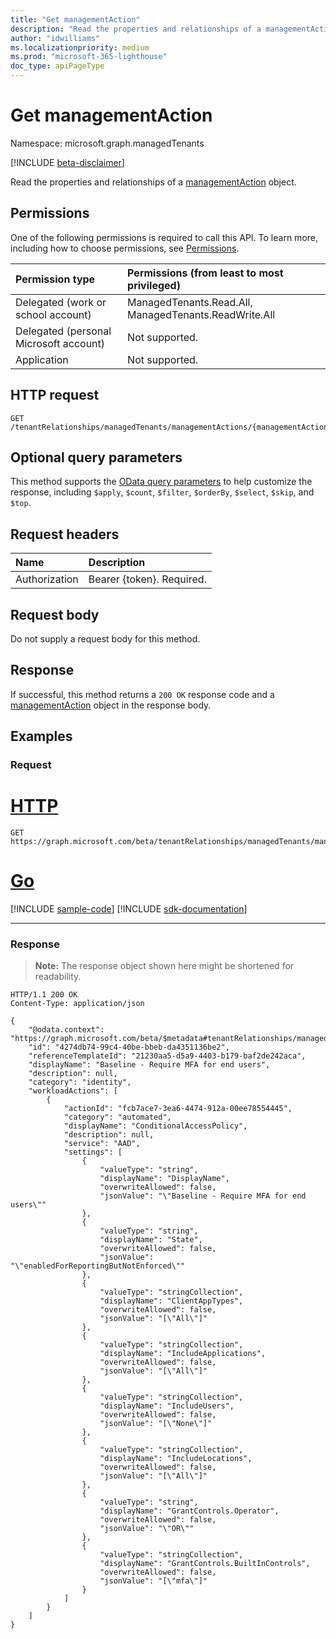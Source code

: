 ```yaml
---
title: "Get managementAction"
description: "Read the properties and relationships of a managementAction object."
author: "idwilliams"
ms.localizationpriority: medium
ms.prod: "microsoft-365-lighthouse"
doc_type: apiPageType
---
```


# Get managementAction
Namespace: microsoft.graph.managedTenants

[!INCLUDE [beta-disclaimer](../../includes/beta-disclaimer.md)]

Read the properties and relationships of a [managementAction](../resources/managedtenants-managementaction.md) object.

## Permissions
One of the following permissions is required to call this API. To learn more, including how to choose permissions, see [Permissions](/graph/permissions-reference).

|Permission type|Permissions (from least to most privileged)|
|:---|:---|
|Delegated (work or school account)|ManagedTenants.Read.All, ManagedTenants.ReadWrite.All|
|Delegated (personal Microsoft account)|Not supported.|
|Application|Not supported.|

## HTTP request

<!-- {
  "blockType": "ignored"
}
-->
``` http
GET /tenantRelationships/managedTenants/managementActions/{managementActionId}
```

## Optional query parameters
This method supports the [OData query parameters](/graph/query-parameters) to help customize the response, including `$apply`, `$count`, `$filter`, `$orderBy`, `$select`, `$skip`, and `$top`.

## Request headers
|Name|Description|
|:---|:---|
|Authorization|Bearer {token}. Required.|

## Request body
Do not supply a request body for this method.

## Response

If successful, this method returns a `200 OK` response code and a [managementAction](../resources/managedtenants-managementaction.md) object in the response body.

## Examples

### Request

# [HTTP](#tab/http)
<!-- {
  "blockType": "request",
  "name": "get_managementaction"
}
-->
``` http
GET https://graph.microsoft.com/beta/tenantRelationships/managedTenants/managementActions/{managementActionId}
```

# [Go](#tab/go)
[!INCLUDE [sample-code](../includes/snippets/go/get-managementaction-go-snippets.md)]
[!INCLUDE [sdk-documentation](../includes/snippets/snippets-sdk-documentation-link.md)]

---



### Response
>**Note:** The response object shown here might be shortened for readability.
<!-- {
  "blockType": "response",
  "truncated": true,
  "@odata.type": "microsoft.graph.managedTenants.managementAction"
}
-->
``` http
HTTP/1.1 200 OK
Content-Type: application/json

{
    "@odata.context": "https://graph.microsoft.com/beta/$metadata#tenantRelationships/managedTenants/managementActions/$entity",
    "id": "4274db74-99c4-40be-bbeb-da4351136be2",
    "referenceTemplateId": "21230aa5-d5a9-4403-b179-baf2de242aca",
    "displayName": "Baseline - Require MFA for end users",
    "description": null,
    "category": "identity",
    "workloadActions": [
        {
            "actionId": "fcb7ace7-3ea6-4474-912a-00ee78554445",
            "category": "automated",
            "displayName": "ConditionalAccessPolicy",
            "description": null,
            "service": "AAD",
            "settings": [
                {
                    "valueType": "string",
                    "displayName": "DisplayName",
                    "overwriteAllowed": false,
                    "jsonValue": "\"Baseline - Require MFA for end users\""
                },
                {
                    "valueType": "string",
                    "displayName": "State",
                    "overwriteAllowed": false,
                    "jsonValue": "\"enabledForReportingButNotEnforced\""
                },
                {
                    "valueType": "stringCollection",
                    "displayName": "ClientAppTypes",
                    "overwriteAllowed": false,
                    "jsonValue": "[\"All\"]"
                },
                {
                    "valueType": "stringCollection",
                    "displayName": "IncludeApplications",
                    "overwriteAllowed": false,
                    "jsonValue": "[\"All\"]"
                },
                {
                    "valueType": "stringCollection",
                    "displayName": "IncludeUsers",
                    "overwriteAllowed": false,
                    "jsonValue": "[\"None\"]"
                },
                {
                    "valueType": "stringCollection",
                    "displayName": "IncludeLocations",
                    "overwriteAllowed": false,
                    "jsonValue": "[\"All\"]"
                },
                {
                    "valueType": "string",
                    "displayName": "GrantControls.Operator",
                    "overwriteAllowed": false,
                    "jsonValue": "\"OR\""
                },
                {
                    "valueType": "stringCollection",
                    "displayName": "GrantControls.BuiltInControls",
                    "overwriteAllowed": false,
                    "jsonValue": "[\"mfa\"]"
                }
            ]
        }
    ]
}
```
